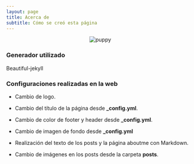 ```yaml
---
layout: page
title: Acerca de
subtitle: Cómo se creó esta página
---
```


<p align="center">
  <img src="{{ 'assets/img/puppies.gif' | relative_url }}" alt="puppy" />
</p>

### Generador utilizado

Beautiful-jekyll

### Configuraciones realizadas en la web

- Cambio de logo.

- Cambio del título de la página desde **_config.yml**.

- Cambio de color de footer y header desde **_config.yml**.

- Cambio de imagen de fondo desde **_config.yml**

- Realización del texto de los posts y la página aboutme con Markdown.

- Cambio de imágenes en los posts desde la carpeta **posts**.





